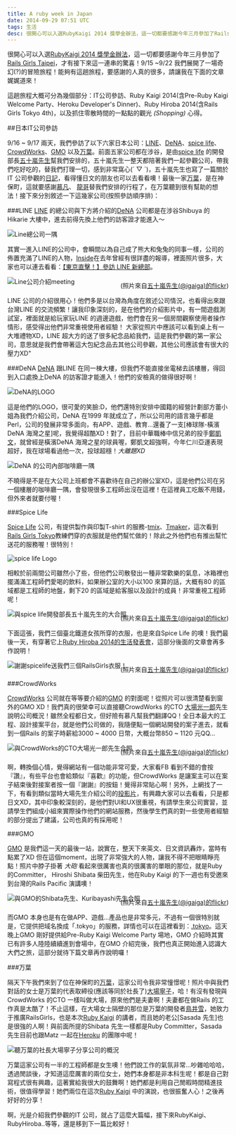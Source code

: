 ```yaml
---
title: A ruby week in Japan
date: 2014-09-29 07:51 UTC
tags: 生活
desc: 很開心可以入選RubyKaigi 2014 獎學金辦法，這一切都要感謝今年三月參加了Rails Girls Taipei，才有接下來這一連串的驚喜！我是OtiAnn，這篇文章要分享2014年前往日本參加RubyKaigi那一週，參觀日本IT公司的心得！
---
```


很開心可以入選[RubyKaigi 2014 獎學金辦法]，這一切都要感謝今年三月參加了[Rails Girls Taipei]，才有接下來這一連串的驚喜！9/15 ~9/22 我們展開了一場奇幻(?)的冒險旅程！能夠有這趟旅程，要感謝的人真的很多，請讓我在下面的文章娓娓道來！

這趟旅程大概可分為幾個部分：IT公司參訪、Ruby Kaigi 2014(含Pre-Ruby Kaigi Welcome Party、Heroku Developer's Dinner)、Ruby Hiroba 2014(含Rails Girls Tokyo 4th)，以及抓住零散時間的一點點的觀光 *(Shopping)* 心得。

##日本IT公司參訪

9/16 ~ 9/17 兩天，我們參訪了以下六家日本公司：[LINE]、[DeNA]、[spice life]、[CrowdWorks]、[GMO] 以及[万葉]。前面五家公司都在涉谷，是由[spice life] 的開發部長[五十嵐先生]幫我們安排的，五十嵐先生一整天都陪著我們一起參觀公司，帶我們吃好吃的，替我們打理一切，感到非常窩心(´ ▽ `)，五十嵐先生也寫了一篇關於IT 公司參觀的[日記]，看得懂日文的朋友也可以去看看噢！最後一家[万葉]，是在神保町，這就要感謝[慕凡]、
[龍哥]替我們安排的行程了，在万葉聽到很有幫助的想法！接下來分別敘述一下這幾家公司(按照參訪順序排)：

###LINE
[LINE] 的總公司與下方將介紹的[DeNA] 公司都是在涉谷Shibuya 的Hikarie 大樓中，進去前得先換上他們的訪客證才能進入～

![Line總公司一隅](/images/Japan/line.jpg)

其實一進入LINE的公司中，會瞬間以為自己成了熊大和兔兔的同事一樣，公司的佈置充滿了LINE的人物，[Inside]在去年曾經有很詳盡的報導，裡面照片很多，大家也可以連去看看：[【東京直擊！】參訪 LINE 新總部]。

![Line公司介紹meeting](/images/Japan/line2.jpg)

<span style="font-size: 14px; display: block; max-width: 680px; text-align: right; margin-top:-25px;">(照片來自[五十嵐先生(@igaiga)的flickr])</span>

LINE 公司的介紹很用心！他們多是以台灣為角度在敘述公司情況，也看得出來跟台灣LINE 的交流頻繁！讓我印象深刻的，是在他們的介紹影片中，有一間遊戲測試室，裡面就是給玩家玩LINE 的週邊遊戲，他們會在另一個房間觀察使用者操作情形，感受得出他們非常重視使用者經驗！
大家從照片中應該可以看到桌上有一大堆禮物XD，LINE 超大方的送了很多紀念品給我們，這是我們參觀的第一家公司，意思就是我們會帶著這大包紀念品去其他公司參觀，其他公司應該會有很大的壓力XD"

###DeNA
[DeNA] 跟LINE 在同一棟大樓，但我們不能直接坐電梯去該樓層，得回到入口處換上DeNA 的訪客證才能進入！他們的安檢真的做得很好啊！

![DeNA的LOGO](/images/Japan/dena1.jpg)

這是他們的LOGO，很可愛的笑臉:D，他們還特別安排中國籍的經營計劃部方蕾小姐為我們介紹公司，DeNA 在1999 年就成立了，所以公司用的語言幾乎都是Perl，公司的發展非常多面向，有APP、遊戲、教育...還養了一支[棒球隊-橫濱DeNA 海灣之星]呢，我覺得超酷XD！對了，目前中華職棒中信兄弟的投手[鄭凱文]，就曾經是橫濱DeNA 海灣之星的球員喔，鄭凱文超強啊，今年仁川亞運表現超好，我在球場看過他一次，投球超穩！*大離題XD*

![DeNA 的公司內部咖啡廳一隅](/images/Japan/dena2.jpg)

不曉得是不是在大公司上班都會不喜歡待在自己的辦公室XD，這是他們公司在另一個樓層的咖啡廳一隅，會發現很多工程師出沒在這裡！在這裡員工吃飯不用錢，但外來者就要付喔！

###Spice Life

[Spice Life] 公司，有提供製作與印製T-shirt 的服務-[tmix]、[Tmaker]，這次看到[Rails Girls Tokyo]教練們穿的衣服就是他們幫忙做的！除此之外他們也有推出幫忙送花的服務喔！很特別！

![spice life Logo](/images/Japan/spicelife.jpg)

相較於前兩間公司雖然小了些，但他們公司散發出一種非常歡樂的氣息，冰箱裡也擺滿滿工程師們愛喝的飲料，如果辦公室的大小以100 來算的話，大概有80 的區域都是工程師的地盤，剩下20 的區域是給客服以及設計的成員！非常重視工程師呢！

![與spice life開發部長五十嵐先生的大合照](/images/Japan/spicelife2.jpg)

<span style="font-size: 14px; display: block; max-width: 680px; text-align: right; margin-top:-25px;">(照片來自[五十嵐先生(@igaiga)的flickr])</span>

下面這張，我們三個臺北鐵道女孩所穿的衣服，也是來自Spice Life 的噢！我們最後一天，有穿著它上[Ruby Hiroba 2014的生活發表會]，這部分後面的文章會再多作說明！

![謝謝spicelife送我們三個RailsGirls衣服！](/images/Japan/spicelife3.jpg)

<span style="font-size: 14px; display: block; max-width: 680px; text-align: right; margin-top:-25px;">(照片來自[五十嵐先生(@igaiga)的flickr])</span>


###CrowdWorks

[CrowdWorks] 公司就在等等要介紹的[GMO] 的對面呢！從照片可以很清楚看到窗外的GMO XD！我們真的很榮幸可以直接聽CrowdWorks 的CTO [大場光一郎]先生說明公司概況！雖然全程都日文，但好險有慕凡幫我們翻譯QQ！全日本最大的工程、設計接案平台，就是他們公司做的，我隨便點一個網站開發的案子進去，就看到一個Rails 的案子時薪給3000 ~ 4000 日幣，大概台幣850 ~ 1120 元QQ...

![與CrowdWorks的CTO大場光一郎先生合照](/images/Japan/crowdworks.jpg)

<span style="font-size: 14px; display: block; max-width: 680px; text-align: right; margin-top:-25px;">(照片來自[五十嵐先生(@igaiga)的flickr])</span>

啊，轉換個心情，覺得網站有一個功能非常可愛，大家看FB 看到不錯的會按『讚』，有些平台也會給類似『喜歡』的功能，但CrowdWorks 是讓案主可以在案子結束後對接案者按一個『謝謝』的按鈕！覺得非常貼心啊！另外，上網找了一下，有看到類似當時大場先生介紹公司的[投影片]，有興趣大家可以去看看，只是都日文XD，其中印象較深刻的，是他們對UI和UX很重視，有請學生來公司實習，並請學生們組成小組來實際操作他們的網站服務，然後學生們真的對一些使用者經驗的部分提出了建議，公司也真的有採用呢！

###GMO

[GMO] 是我們這一天的最後一站，說實在，整天下來英文、日文資訊轟炸，當時有點累了XD 但在這個moment，出現了非常強大的人物，讓我不得不把眼睛睜亮點！照片中脖子掛著 *大砲* 看起來很厲害也真的很厲害的單眼的那位，就是Ruby 的Committer， Hiroshi Shibata 柴田先生，他在Ruby Kaigi 的下一週也有受邀來到台灣的Rails Pacific 演講噢！

![與GMO的Shibata先生、Kuribayashi先生合照](/images/Japan/gmo.jpg)

<span style="font-size: 14px; display: block; max-width: 680px; text-align: right; margin-top:-25px;">(照片來自[五十嵐先生(@igaiga)的flickr])</span>

而GMO 本身也是有在做APP、遊戲...產品也是非常多元，不過有一個很特別就是，它提供把域名換成「.tokyo」的服務，詳情也可以在這裡看到：[.tokyo]。這天晚上GMO 剛好提供給Pre-Ruby Kaigi Welcome Party 場地，GMO 介紹時其實已有許多人陸陸續續進到會場中，在GMO 介紹完後，我們也真正開始進入認識大大們之旅，這部分就待下篇文章再作說明囉！

###万葉

隔天下午我們來到了位在神保町的[万葉]，這家公司令我非常憧憬呢！照片中與我們對話的女士是万葉的代表取締役(應該等同於社長了)[大場寧子]，哈！有沒有發現與CrowdWorks 的CTO 一樣叫做大場，原來他們是夫妻啊！夫妻都在做Rails 的工作真是太酷了！不止這樣，在大場女士隔壁的那位是万葉的開發者[鳥井雪]，她致力于推廣RailsGirls，也是本次[Ruby Kaigi] 的講者，而且她的老公[Sasada 先生]也是很強的人啊！與前面所提的Shibata 先生一樣都是Ruby Committer，Sasada 先生目前也跟Matz 一起在[Heroku] 的團隊中呢！

![聽万葉的社長大場寧子分享公司的概況](/images/Japan/everyleaf.jpg)

万葉這家公司有一半的工程師都是女生噢！他們說工作的氣氛非常...吵雜哈哈哈，透過閒談後，才知道這麼厲害的兩位女士，她們本身都是非本科生呢！都是自己對寫程式很有興趣，這著實給我很大的鼓舞啊！她們都是利用自己閒暇時間精進技術，很值得學習！她們兩位在這次[Ruby Kaigi] 中的演說，也很振奮人心！之後再好好的分享！

啊，光是介紹我們參觀的IT 公司，就占了這麼大篇幅，接下來RubyKaigi、RubyHiroba..等等，還是移到下一篇比較好！

[RubyKaigi 2014 獎學金辦法]: http://railsgirls.tw/2014/07/28/rubykaigi-scholarship/
[Rails Girls Taipei]: http://railsgirls.tw/2014/04/09/rg-taipei3rd-record/
[LINE]: http://line.me/ja/
[DeNA]: http://dena.com/
[spice life]: http://spicelife.jp/
[CrowdWorks]: http://crowdworks.jp/
[GMO]: http://pepabo.com/
[万葉]: http://everyleaf.com/
[日記]: http://igarashikuniaki.net/diary/20140916.html "五十嵐先生描述與台灣朋友一同參觀IT公司的日記"
[【東京直擊！】參訪 LINE 新總部]: http://www.inside.com.tw/2013/03/15/visit-line-hq-at-shibuya-tokyo
[五十嵐先生(@igaiga)的flickr]: https://www.flickr.com/photos/igaiga/sets/72157647698530402/
[五十嵐先生]: https://twitter.com/igaiga555/
[慕凡]: https://twitter.com/ryudoawaru/
[龍哥]: https://twitter.com/eddiekao/
[inside]: http://www.inside.com.tw/
[棒球隊-橫濱DeNA海灣之星]: http://www.baystars.co.jp/ "橫濱DeNA海灣之星"
[鄭凱文]: http://twbsball.dils.tku.edu.tw/wiki/index.php/%E9%84%AD%E5%87%B1%E6%96%87(1988)/
[tmix]: http://tmix.jp/
[Tmaker]: http://tmaker.jp/
[Rails Girls Tokyo]: http://railsgirls.com/tokyo/
[大場光一郎]: https://twitter.com/koichiroo/
[投影片]: https://speakerdeck.com/koichiro/between-front-end-and-server-side-in-service-development/
[Ruby Hiroba 2014的生活發表會]: http://rubyhiroba.org/2014/presentation.html/
[.tokyo]: http://hello.tokyo/en/
[大場寧子]: https://twitter.com/nay3/
[鳥井雪]: https://twitter.com/yotii23/
[Sasada先生]: https://twitter.com/koichisasada/
[Heroku]: https://www.heroku.com/
[Ruby Kaigi]: http://rubykaigi.org/2014/
